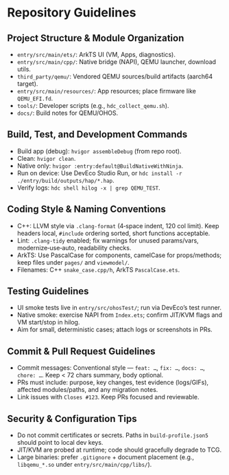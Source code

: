 # Repository Guidelines

## Project Structure & Module Organization
- `entry/src/main/ets/`: ArkTS UI (VM, Apps, diagnostics).
- `entry/src/main/cpp/`: Native bridge (NAPI), QEMU launcher, download utils.
- `third_party/qemu/`: Vendored QEMU sources/build artifacts (aarch64 target).
- `entry/src/main/resources/`: App resources; place firmware like `QEMU_EFI.fd`.
- `tools/`: Developer scripts (e.g., `hdc_collect_qemu.sh`).
- `docs/`: Build notes for QEMU/OHOS.

## Build, Test, and Development Commands
- Build app (debug): `hvigor assembleDebug` (from repo root).
- Clean: `hvigor clean`.
- Native only: `hvigor :entry:default@BuildNativeWithNinja`.
- Run on device: Use DevEco Studio Run, or `hdc install -r ./entry/build/outputs/hap/*.hap`.
- Verify logs: `hdc shell hilog -x | grep QEMU_TEST`.

## Coding Style & Naming Conventions
- C++: LLVM style via `.clang-format` (4‑space indent, 120 col limit). Keep headers local, `#include` ordering sorted, short functions acceptable.
- Lint: `.clang-tidy` enabled; fix warnings for unused params/vars, modernize‑use‑auto, readability checks.
- ArkTS: Use PascalCase for components, camelCase for props/methods; keep files under `pages/` and `viewmodel/`.
- Filenames: C++ `snake_case.cpp/h`, ArkTS `PascalCase.ets`.

## Testing Guidelines
- UI smoke tests live in `entry/src/ohosTest/`; run via DevEco’s test runner.
- Native smoke: exercise NAPI from `Index.ets`; confirm JIT/KVM flags and VM start/stop in hilog.
- Aim for small, deterministic cases; attach logs or screenshots in PRs.

## Commit & Pull Request Guidelines
- Commit messages: Conventional style — `feat: …`, `fix: …`, `docs: …`, `chore: …`. Keep < 72 chars summary, body optional.
- PRs must include: purpose, key changes, test evidence (logs/GIFs), affected modules/paths, and any migration notes.
- Link issues with `Closes #123`. Keep PRs focused and reviewable.

## Security & Configuration Tips
- Do not commit certificates or secrets. Paths in `build-profile.json5` should point to local dev keys.
- JIT/KVM are probed at runtime; code should gracefully degrade to TCG.
- Large binaries: prefer `.gitignore` + document placement (e.g., `libqemu_*.so` under `entry/src/main/cpp/libs/`).
